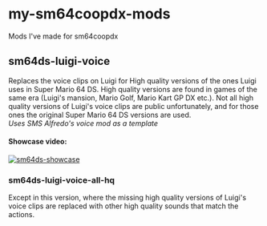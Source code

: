 # my-sm64coopdx-mods
Mods I've made for sm64coopdx

## sm64ds-luigi-voice
Replaces the voice clips on Luigi for High quality versions of the ones Luigi uses in Super Mario 64 DS. High quality versions are found in games of the same era (Luigi's mansion, Mario Golf, Mario Kart GP DX etc.). Not all high quality versions of Luigi's voice clips are public unfortunately, and for those ones the original Super Mario 64 DS versions are used.
<br>*Uses SMS Alfredo's voice mod as a template*
#### Showcase video:
[![sm64ds-showcase](https://img.youtube.com/vi/aVHLdgLP6u4/0.jpg)](https://www.youtube.com/watch?v=aVHLdgLP6u4)
### sm64ds-luigi-voice-all-hq
Except in this version, where the missing high quality versions of Luigi's voice clips are replaced with other high quality sounds that match the actions.
